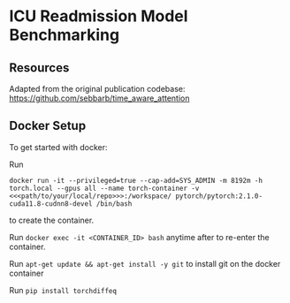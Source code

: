 # ICU Readmission Model Benchmarking

## Resources
Adapted from the original publication codebase: https://github.com/sebbarb/time_aware_attention

## Docker Setup

To get started with docker:

Run 
```
docker run -it --privileged=true --cap-add=SYS_ADMIN -m 8192m -h torch.local --gpus all --name torch-container -v <<<path/to/your/local/repo>>>:/workspace/ pytorch/pytorch:2.1.0-cuda11.8-cudnn8-devel /bin/bash
```
to create the container.

Run `docker exec -it <CONTAINER_ID> bash` anytime after to re-enter the container.

Run `apt-get update && apt-get install -y git` to install git on the docker container

Run `pip install torchdiffeq`